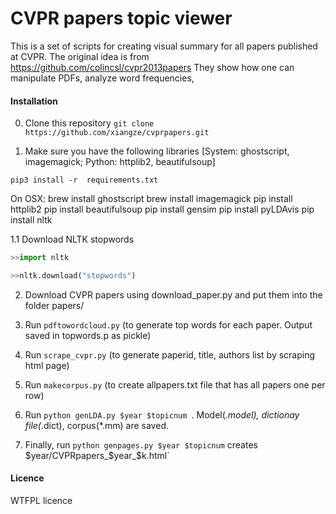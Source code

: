 
# CVPR papers topic viewer

This is a set of scripts for creating visual summary for all papers published at CVPR. The original idea is from https://github.com/colincsl/cvpr2013papers
They show how one can manipulate PDFs, analyze word frequencies, 

#### Installation

0. Clone this repository `git clone https://github.com/xiangze/cvprpapers.git`

1. Make sure you have the following libraries [System: ghostscript, imagemagick; Python: httplib2, beautifulsoup]

```
pip3 install -r  requirements.txt
```

On OSX:
brew install ghostscript
brew install imagemagick
pip install httplib2
pip install beautifulsoup
pip install gensim
pip install pyLDAvis
pip install nltk

1.1 Download NLTK stopwords
```python
>>import nltk

>>nltk.download("stopwords")
```
 
2. Download CVPR papers using download_paper.py and put them into the folder papers/

3. Run `pdftowordcloud.py` (to generate top words for each paper. Output saved in topwords.p as pickle)

4. Run `scrape_cvpr.py` (to generate paperid, title, authors list by scraping html page)

5. Run `makecorpus.py` (to create allpapers.txt file that has all papers one per row)

6. Run `python genLDA.py $year $topicnum `. Model(*.model), dictionay file(*.dict), corpus(*.mm) are saved.

8. Finally, run `python genpages.py $year $topicnum` creates $year/CVPRpapers_$year_$k.html`

#### Licence

WTFPL licence
